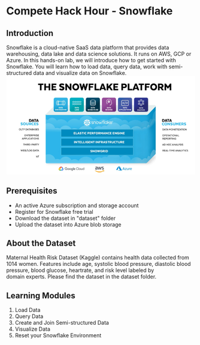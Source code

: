 # Compete Hack Hour - Snowflake

## Introduction
Snowflake is a cloud-native SaaS data platform that provides data warehousing, data lake and data science solutions. It runs on AWS, GCP or Azure. 
In this hands-on lab, we will introduce how to get started with Snowflake. You will learn how to load data, query data, work with semi-structured data and visualize data on Snowflake.
![snowflake architecture](image/readme.png)

## Prerequisites
- An active Azure subscription and storage account
- Register for Snowflake free trial
- Download the dataset in "dataset" folder
- Upload the dataset into Azure blob storage

## About the Dataset
Maternal Health Risk Dataset (Kaggle) contains health data collected from 1014 women. Features include age, systolic blood pressure, diastolic blood pressure, blood glucose, heartrate, and risk level labeled by domain experts. Please find the dataset in the dataset folder.

## Learning Modules
1. Load Data
2. Query Data
3. Create and Join Semi-structured Data
4. Visualize Data
5. Reset your Snowflake Environment
